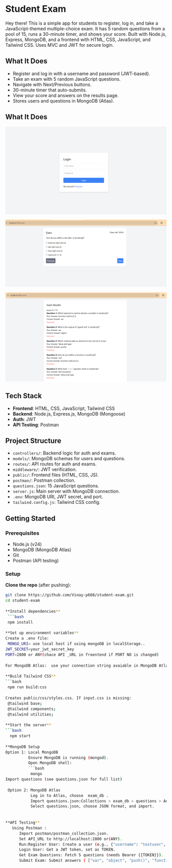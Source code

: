 # Student Exam

Hey there! This is a simple app for students to register, log in, and take a JavaScript-themed multiple-choice exam. It has 5 random questions from a pool of 15, runs a 30-minute timer, and shows your score. Built with Node.js, Express, MongoDB, and a frontend with HTML, CSS, JavaScript, and Tailwind CSS. Uses MVC and JWT for secure login.

## What It Does
- Register and log in with a username and password (JWT-based).
- Take an exam with 5 random JavaScript questions.
- Navigate with Next/Previous buttons.
- 30-minute timer that auto-submits.
- View your score and answers on the results page.
- Stores users and questions in MongoDB (Atlas).

## What It Does

 ![Student Exam ](https://github.com/Vinay-p668/student-exam/blob/master/images/login.png)

 ![Student Exam ](https://github.com/Vinay-p668/student-exam/blob/master/images/exam.png)

 ![Student Exam ](https://github.com/Vinay-p668/student-exam/blob/master/images/result.png)



 



## Tech Stack
- **Frontend**: HTML, CSS, JavaScript, Tailwind CSS
- **Backend**: Node.js, Express.js, MongoDB (Mongoose)
- **Auth**: JWT
- **API Testing**: Postman

## Project Structure
- `controllers/`: Backend logic for auth and exams.
- `models/`: MongoDB schemas for users and questions.
- `routes/`: API routes for auth and exams.
- `middleware/`: JWT verification.
- `public/`: Frontend files (HTML, CSS, JS).
- `postman/`: Postman collection.
- `questions.json`: 15 JavaScript questions.
- `server.js`: Main server with MongoDB connection.
- `.env`: MongoDB URI, JWT secret, and port.
- `tailwind.config.js`: Tailwind CSS config.

## Getting Started

### Prerequisites
- Node.js (v24)
- MongoDB (MongoDB Atlas)
- Git
- Postman  (API testing)

### Setup
**Clone the repo** (after pushing):
   ```bash
   git clone https://github.com/Vinay-p668/student-exam.git
   cd student-exam

**Install dependencies**
    ```bash
    npm install

**Set up environment variables**
   Create a .env file:
    MONGO_URI= use local host if using mongoDB in localStorage..
   JWT_SECRET=your_jwt_secret_key
   PORT=2800 or ANY(chace API _URL in froentend if PORT NO is changed)

For MongoDB Atlas:  use your connection string avaiable in MongoDB Atlas.

**Build Tailwind CSS**
   ```bash
    npm run build:css

  Creates public/css/styles.css. If input.css is missing:
    @tailwind base;
    @tailwind components;
    @tailwind utilities;

**Start the server**
   ```bash
     npm start

**MongoDB Setup
   Option 1: Local MongoDB
             Ensure MongoDB is running (mongod).
             Open MongoDB shell:
             ```bash
              mongo
   Import questions (see questions.json for full list)

    Option 2: MongoDB Atlas
              Log in to Atlas, choose  exam_db .
              Import questions.json:Collections > exam_db > questions > Add Data > Import                   File.
              Select questions.json, choose JSON format, and import.


  **API Testing**
      Using Postman :
         Import postman/postman_collection.json.
         Set API_URL to http://localhost:2800 or(ANY).
         Run:Register User: Create a user (e.g., {"username": "testuser", "password":                 "password123"}).
         Login User: Get a JWT token, set as TOKEN.
         Get Exam Questions: Fetch 5 questions (needs Bearer {{TOKEN}}).
         Submit Exam: Submit answers ( ["var", "object", "push()", "function myFunc() {}",            "Value and type"]).













